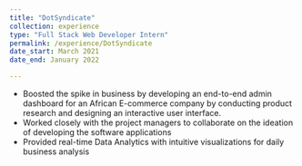 ```yaml
---
title: "DotSyndicate"
collection: experience
type: "Full Stack Web Developer Intern"
permalink: /experience/DotSyndicate
date_start: March 2021
date_end: January 2022

---
```

*	Boosted the spike in business by developing an end-to-end admin dashboard for an African E-commerce company by conducting product research and designing an interactive user interface.
*	Worked closely with the project managers to collaborate on the ideation of developing the software applications
*	Provided real-time Data Analytics with intuitive visualizations for daily business analysis

